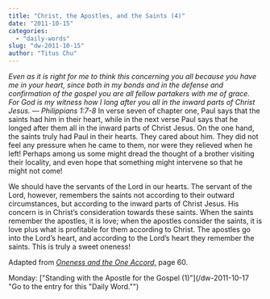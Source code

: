 ```yaml
---
title: "Christ, the Apostles, and the Saints (4)"
date: "2011-10-15"
categories: 
  - "daily-words"
slug: "dw-2011-10-15"
author: "Titus Chu"
---
```


_Even as it is right for me to think this concerning you all because you have me in your heart, since both in my bonds and in the defense and confirmation of the gospel you are all fellow partakers with me of grace. For God is my witness how I long after you all in the inward parts of Christ Jesus. — Philippians 1:7-8_ In verse seven of chapter one, Paul says that the saints had him in their heart, while in the next verse Paul says that he longed after them all in the inward parts of Christ Jesus. On the one hand, the saints truly had Paul in their hearts. They cared about him. They did not feel any pressure when he came to them, nor were they relieved when he left! Perhaps among us some might dread the thought of a brother visiting their locality, and even hope that something might intervene so that he might not come!

We should have the servants of the Lord in our hearts. The servant of the Lord, however, remembers the saints not according to their outward circumstances, but according to the inward parts of Christ Jesus. His concern is in Christ’s consideration towards these saints. When the saints remember the apostles, it is love; when the apostles consider the saints, it is love plus what is profitable for them according to Christ. The apostles go into the Lord’s heart, and according to the Lord’s heart they remember the saints. This is truly a sweet oneness!

Adapted from _[Oneness and the One Accord,](/book-oneness "Go to the listing for this book.")_ page 60.

Monday: ["Standing with the Apostle for the Gospel (1)"](/dw-2011-10-17 "Go to the entry for this "Daily Word."")
